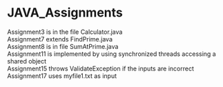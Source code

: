 # JAVA_Assignments
Assignment3 is in the file Calculator.java</br>
Assignment7 extends FindPrime.java</br>
Assignment8 is in file SumAtPrime.java</br>
Assignment11 is implemented by using synchronized threads accessing a shared object</br>
Assignment15 throws ValidateException if the inputs are incorrect</br>
Assignment17 uses myfile1.txt as input</br>
